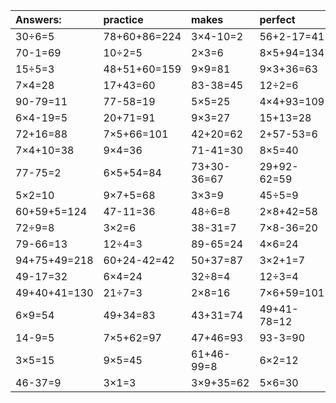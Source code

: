 | Answers: | practice | makes | perfect | ! |
| :--- | :--- | :--- | :--- | :--- |
| 30÷6=5 | 78+60+86=224 | 3×4-10=2 | 56+2-17=41 | 72+6=78 | 
| 70-1=69 | 10÷2=5 | 2×3=6 | 8×5+94=134 | 12+15=27 | 
| 15÷5=3 | 48+51+60=159 | 9×9=81 | 9×3+36=63 | 6×8=48 | 
| 7×4=28 | 17+43=60 | 83-38=45 | 12÷2=6 | 50-39=11 | 
| 90-79=11 | 77-58=19 | 5×5=25 | 4×4+93=109 | 4×2=8 | 
| 6×4-19=5 | 20+71=91 | 9×3=27 | 15+13=28 | 3×8=24 | 
| 72+16=88 | 7×5+66=101 | 42+20=62 | 2+57-53=6 | 4×4=16 | 
| 7×4+10=38 | 9×4=36 | 71-41=30 | 8×5=40 | 2×9=18 | 
| 77-75=2 | 6×5+54=84 | 73+30-36=67 | 29+92-62=59 | 2+70+62=134 | 
| 5×2=10 | 9×7+5=68 | 3×3=9 | 45÷5=9 | 7×8=56 | 
| 60+59+5=124 | 47-11=36 | 48÷6=8 | 2×8+42=58 | 81+71-72=80 | 
| 72÷9=8 | 3×2=6 | 38-31=7 | 7×8-36=20 | 5×9=45 | 
| 79-66=13 | 12÷4=3 | 89-65=24 | 4×6=24 | 7×4+26=54 | 
| 94+75+49=218 | 60+24-42=42 | 50+37=87 | 3×2+1=7 | 20÷5=4 | 
| 49-17=32 | 6×4=24 | 32÷8=4 | 12÷3=4 | 65-8=57 | 
| 49+40+41=130 | 21÷7=3 | 2×8=16 | 7×6+59=101 | 4×6-12=12 | 
| 6×9=54 | 49+34=83 | 43+31=74 | 49+41-78=12 | 7×6=42 | 
| 14-9=5 | 7×5+62=97 | 47+46=93 | 93-3=90 | 81+3=84 | 
| 3×5=15 | 9×5=45 | 61+46-99=8 | 6×2=12 | 4×7-23=5 | 
| 46-37=9 | 3×1=3 | 3×9+35=62 | 5×6=30 | 21+54=75 | 
